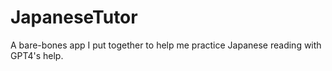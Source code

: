 # JapaneseTutor
A bare-bones app I put together to help me practice Japanese reading with GPT4's help.
